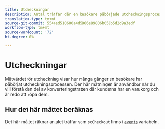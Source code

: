 ```yaml
---
title: Utcheckningar
description: Antal träffar där en besökare påbörjade utcheckningsprocessen.
translation-type: tm+mt
source-git-commit: 554ced510600a4d5866e89806b058b5d2d9a3edf
workflow-type: tm+mt
source-wordcount: '72'
ht-degree: 0%

---
```



# Utcheckningar

Mätvärdet för utcheckning visar hur många gånger en besökare har påbörjat utcheckningsprocessen. Den här mätningen är användbar när du vill förstå den del av konverteringstratten där kunderna har en varukorg och är redo att köpa dem.

## Hur det här måttet beräknas

Det här måttet räknar antalet träffar som `scCheckout` finns i [`events`](/help/implement/vars/page-vars/events/events-overview.md) variabeln.
